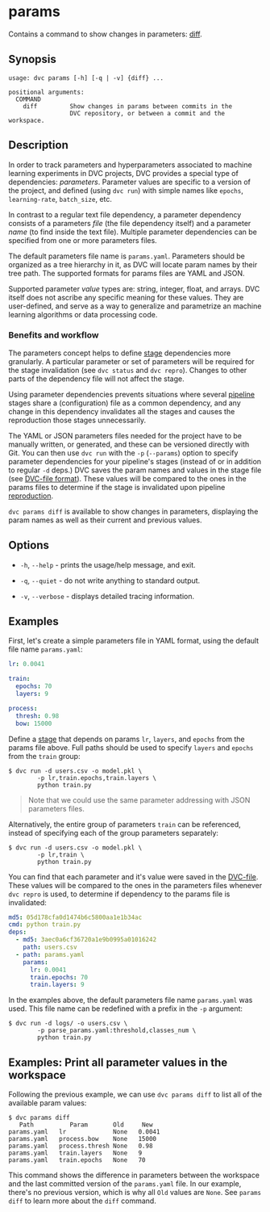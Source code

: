 # params

Contains a command to show changes in parameters:
[diff](/doc/command-reference/params/diff).

## Synopsis

```usage
usage: dvc params [-h] [-q | -v] {diff} ...

positional arguments:
  COMMAND
    diff         Show changes in params between commits in the
                 DVC repository, or between a commit and the workspace.
```

## Description

In order to track parameters and hyperparameters associated to machine learning
experiments in <abbr>DVC projects</abbr>, DVC provides a special type of
<abbr>dependencies</abbr>: _parameters_. Parameter values are specific to a
version of the project, and defined (using `dvc run`) with simple names like
`epochs`, `learning-rate`, `batch_size`, etc.

In contrast to a regular text file dependency, a parameter dependency consists
of a parameters _file_ (the file dependency itself) and a parameter _name_ (to
find inside the text file). Multiple parameter dependencies can be specified
from one or more parameters files.

The default parameters file name is `params.yaml`. Parameters should be
organized as a tree hierarchy in it, as DVC will locate param names by their
tree path. The supported formats for params files are YAML and JSON.

Supported parameter _value_ types are: string, integer, float, and arrays. DVC
itself does not ascribe any specific meaning for these values. They are
user-defined, and serve as a way to generalize and parametrize an machine
learning algorithms or data processing code.

### Benefits and workflow

The parameters concept helps to define [stage](/doc/command-reference/run)
<abbr>dependencies</abbr> more granularly. A particular parameter or set of
parameters will be required for the stage invalidation (see `dvc status` and
`dvc repro`). Changes to other parts of the dependency file will not affect the
stage.

Using parameter dependencies prevents situations where several
[pipeline](/doc/command-reference/pipeline) stages share a (configuration) file
as a common dependency, and any change in this dependency invalidates all the
stages and causes the reproduction those stages unnecessarily.

The YAML or JSON parameters files needed for the project have to be manually
written, or generated, and these can be versioned directly with Git. You can
then use `dvc run` with the `-p` (`--params`) option to specify parameter
dependencies for your pipeline's stages (instead of or in addition to regular
`-d` deps.) DVC saves the param names and values in the stage file (see
[DVC-file format](/doc/user-guide/dvc-files-and-directories)). These values will
be compared to the ones in the params files to determine if the stage is
invalidated upon pipeline [reproduction](/doc/command-reference/repro).

`dvc params diff` is available to show changes in parameters, displaying the
param names as well as their current and previous values.

## Options

- `-h`, `--help` - prints the usage/help message, and exit.

- `-q`, `--quiet` - do not write anything to standard output.

- `-v`, `--verbose` - displays detailed tracing information.

## Examples

First, let's create a simple parameters file in YAML format, using the default
file name `params.yaml`:

```yaml
lr: 0.0041

train:
  epochs: 70
  layers: 9

process:
  thresh: 0.98
  bow: 15000
```

Define a [stage](/doc/command-reference/run) that depends on params `lr`,
`layers`, and `epochs` from the params file above. Full paths should be used to
specify `layers` and `epochs` from the `train` group:

```dvc
$ dvc run -d users.csv -o model.pkl \
        -p lr,train.epochs,train.layers \
        python train.py
```

> Note that we could use the same parameter addressing with JSON parameters
> files.

Alternatively, the entire group of parameters `train` can be referenced, instead
of specifying each of the group parameters separately:

```dvc
$ dvc run -d users.csv -o model.pkl \
        -p lr,train \
        python train.py
```

You can find that each parameter and it's value were saved in the
[DVC-file](/doc/user-guide/dvc-files-and-directories). These values will be
compared to the ones in the parameters files whenever `dvc repro` is used, to
determine if dependency to the params file is invalidated:

```yaml
md5: 05d178cfa0d1474b6c5800aa1e1b34ac
cmd: python train.py
deps:
  - md5: 3aec0a6cf36720a1e9b0995a01016242
    path: users.csv
  - path: params.yaml
    params:
      lr: 0.0041
      train.epochs: 70
      train.layers: 9
```

In the examples above, the default parameters file name `params.yaml` was used.
This file name can be redefined with a prefix in the `-p` argument:

```dvc
$ dvc run -d logs/ -o users.csv \
        -p parse_params.yaml:threshold,classes_num \
        python train.py
```

## Examples: Print all parameter values in the workspace

Following the previous example, we can use `dvc params diff` to list all of the
available param values:

```dvc
$ dvc params diff
   Path          Param       Old     New
params.yaml   lr             None   0.0041
params.yaml   process.bow    None   15000
params.yaml   process.thresh None   0.98
params.yaml   train.layers   None   9
params.yaml   train.epochs   None   70
```

This command shows the difference in parameters between the workspace and the
last committed version of the `params.yaml` file. In our example, there's no
previous version, which is why all `Old` values are `None`. See `params diff` to
learn more about the `diff` command.
